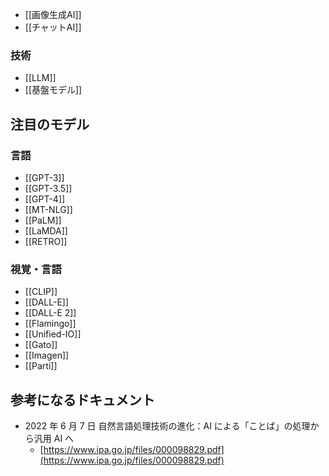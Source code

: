 - [[画像生成AI]]
- [[チャットAI]]

### 技術
- [[LLM]]
- [[基盤モデル]]


## 注目のモデル
### 言語
- [[GPT-3]]
- [[GPT-3.5]]
- [[GPT-4]]
- [[MT-NLG]]
- [[PaLM]]
- [[LaMDA]]
- [[RETRO]]

### 視覚・言語
- [[CLIP]]
- [[DALL-E]]
- [[DALL-E 2]]
- [[Flamingo]]
- [[Unified-IO]]
- [[Gato]]
- [[Imagen]]
- [[Parti]]

## 参考になるドキュメント
- 2022 年 6 月 7 日 自然言語処理技術の進化：AI による「ことば」の処理から汎用 AI へ
	- [https://www.ipa.go.jp/files/000098829.pdf](https://www.ipa.go.jp/files/000098829.pdf)